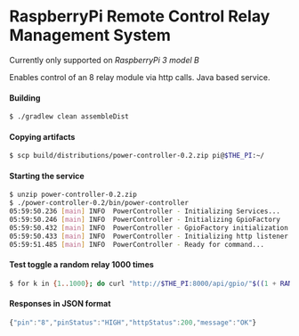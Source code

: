 # RaspberryPi Remote Control Relay Management System
Currently only supported on *RaspberryPi 3 model B*

Enables control of an 8 relay module via http calls. Java based service.

#### Building
```bash
$ ./gradlew clean assembleDist
```

#### Copying artifacts
```bash
$ scp build/distributions/power-controller-0.2.zip pi@$THE_PI:~/
```

#### Starting the service
```bash
$ unzip power-controller-0.2.zip
$ ./power-controller-0.2/bin/power-controller
05:59:50.236 [main] INFO  PowerController - Initializing Services...
05:59:50.246 [main] INFO  PowerController - Initializing GpioFactory
05:59:50.432 [main] INFO  PowerController - GpioFactory initialization complete
05:59:50.433 [main] INFO  PowerController - Initializing http listener on port: 8000 for path: /api
05:59:51.485 [main] INFO  PowerController - Ready for command...
```

#### Test toggle a random relay 1000 times
```bash
$ for k in {1..1000}; do curl "http://$THE_PI:8000/api/gpio/"$((1 + RANDOM % 8)); done
```

#### Responses in JSON format
```javascript
{"pin":"8","pinStatus":"HIGH","httpStatus":200,"message":"OK"}
```
